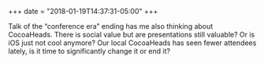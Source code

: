 +++
date = "2018-01-19T14:37:31-05:00"
+++

Talk of the “conference era” ending has me also thinking about CocoaHeads. There is social value but are presentations still valuable? Or is iOS just not cool anymore? Our local CocoaHeads has seen fewer attendees lately, is it time to significantly change it or end it?